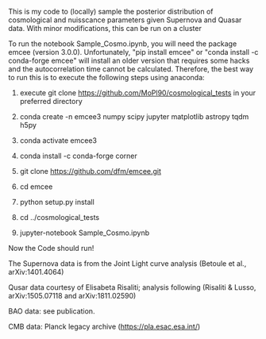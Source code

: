 This is my code to (locally) sample the posterior distribution of cosmological and nuisscance parameters given Supernova and Quasar data. With minor modifications, this can be run on a cluster

To run the notebook Sample_Cosmo.ipynb, you will need the package emcee (version 3.0.0). Unfortunately, "pip install emcee" or "conda install -c conda-forge emcee" will install an older version that requires some hacks and the autocorrelation time cannot be calculated. Therefore, the best way to run this is to execute the following steps using anaconda:

1) execute git clone https://github.com/MoPl90/cosmological_tests in your preferred directory

1) conda create -n emcee3 numpy scipy jupyter matplotlib astropy tqdm h5py

2) conda activate emcee3

3) conda install -c conda-forge corner

4) git clone https://github.com/dfm/emcee.git

5) cd emcee

6) python setup.py install

7) cd ../cosmological_tests

7) jupyter-notebook Sample_Cosmo.ipynb

Now the Code should run!


The Supernova data is from the Joint Light curve analysis (Betoule et al., arXiv:1401.4064)

Qusar data courtesy of Elisabeta Risaliti; analysis following (Risaliti & Lusso,  arXiv:1505.07118 and arXiv:1811.02590)

BAO data: see publication.

CMB data: Planck legacy archive (https://pla.esac.esa.int/)